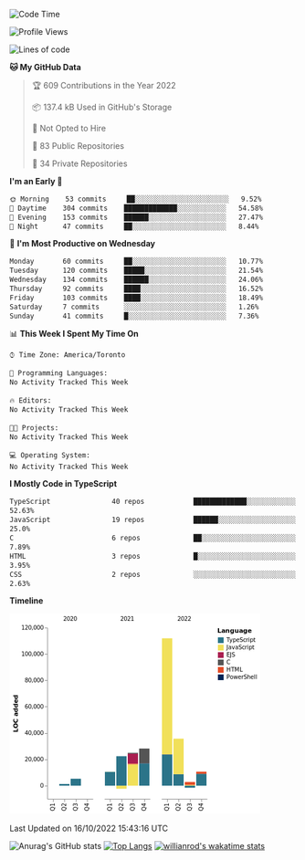 <!--START_SECTION:waka-->
![Code Time](http://img.shields.io/badge/Code%20Time-292%20hrs%2010%20mins-blue)

![Profile Views](http://img.shields.io/badge/Profile%20Views-6-blue)

![Lines of code](https://img.shields.io/badge/From%20Hello%20World%20I%27ve%20Written-250%20Thousand%20lines%20of%20code-blue)

**🐱 My GitHub Data** 

> 🏆 609 Contributions in the Year 2022
 > 
> 📦 137.4 kB Used in GitHub's Storage 
 > 
> 🚫 Not Opted to Hire
 > 
> 📜 83 Public Repositories 
 > 
> 🔑 34 Private Repositories  
 > 
**I'm an Early 🐤** 

```text
🌞 Morning    53 commits     ██░░░░░░░░░░░░░░░░░░░░░░░   9.52% 
🌆 Daytime    304 commits    █████████████░░░░░░░░░░░░   54.58% 
🌃 Evening    153 commits    ██████░░░░░░░░░░░░░░░░░░░   27.47% 
🌙 Night      47 commits     ██░░░░░░░░░░░░░░░░░░░░░░░   8.44%

```
📅 **I'm Most Productive on Wednesday** 

```text
Monday       60 commits     ██░░░░░░░░░░░░░░░░░░░░░░░   10.77% 
Tuesday      120 commits    █████░░░░░░░░░░░░░░░░░░░░   21.54% 
Wednesday    134 commits    ██████░░░░░░░░░░░░░░░░░░░   24.06% 
Thursday     92 commits     ████░░░░░░░░░░░░░░░░░░░░░   16.52% 
Friday       103 commits    ████░░░░░░░░░░░░░░░░░░░░░   18.49% 
Saturday     7 commits      ░░░░░░░░░░░░░░░░░░░░░░░░░   1.26% 
Sunday       41 commits     █░░░░░░░░░░░░░░░░░░░░░░░░   7.36%

```


📊 **This Week I Spent My Time On** 

```text
⌚︎ Time Zone: America/Toronto

💬 Programming Languages: 
No Activity Tracked This Week

🔥 Editors: 
No Activity Tracked This Week

🐱‍💻 Projects: 
No Activity Tracked This Week

💻 Operating System: 
No Activity Tracked This Week

```

**I Mostly Code in TypeScript** 

```text
TypeScript               40 repos            █████████████░░░░░░░░░░░░   52.63% 
JavaScript               19 repos            ██████░░░░░░░░░░░░░░░░░░░   25.0% 
C                        6 repos             ██░░░░░░░░░░░░░░░░░░░░░░░   7.89% 
HTML                     3 repos             █░░░░░░░░░░░░░░░░░░░░░░░░   3.95% 
CSS                      2 repos             ░░░░░░░░░░░░░░░░░░░░░░░░░   2.63%

```


**Timeline**

![Chart not found](https://raw.githubusercontent.com/wise-introvert/wise-introvert/master/charts/bar_graph.png) 


 Last Updated on 16/10/2022 15:43:16 UTC
<!--END_SECTION:waka-->

![Anurag's GitHub stats](https://github-readme-stats.vercel.app/api?username=wise-introvert&count_private=true&show_icons=true)
[![Top Langs](https://github-readme-stats.vercel.app/api/top-langs/?username=wise-introvert&langs_count=10)](https://github.com/anuraghazra/github-readme-stats)
[![willianrod's wakatime stats](https://github-readme-stats.vercel.app/api/wakatime?username=wiseintrovert)](https://github.com/anuraghazra/github-readme-stats)
